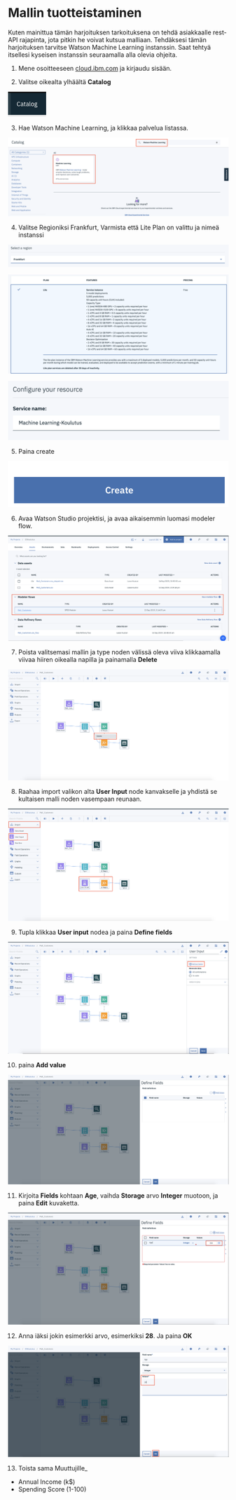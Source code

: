 # Mallin tuotteistaminen

Kuten mainittua tämän harjoituksen tarkoituksena on tehdä asiakkaalle rest-API rajapinta, jota pitkin he voivat kutsua malliaan. Tehdäksesi tämän harjoituksen tarvitse Watson Machine Learning instanssin. Saat tehtyä itsellesi kyseisen instanssin seuraamalla alla olevia ohjeita.

1. Mene osoitteeseen <a href="https://cloud.ibm.com" target="_blank">cloud.ibm.com</a> ja kirjaudu sisään.

2. Valitse oikealta ylhäältä **Catalog**

![](images/catalog.png)

3. Hae Watson Machine Learning, ja klikkaa palvelua listassa.

![](images/catalogwml.png)

4. Valitse Regioniksi Frankfurt, Varmista että Lite Plan on valittu ja nimeä instanssi

![](images/region.png)

![](images/plan.png)

![](images/name.png)

5. Paina create

![](images/create.png)

6. Avaa Watson Studio projektisi, ja avaa aikaisemmin luomasi modeler flow.

![](images/openflow.png)

7. Poista valitsemasi mallin ja type noden välissä oleva viiva klikkaamalla viivaa hiiren oikealla napilla ja painamalla **Delete**

![](images/delete.png)

8. Raahaa import valikon alta **User Input** node kanvakselle ja yhdistä se kultaisen malli noden vasempaan reunaan.

![](images/userinput.png)

9. Tupla klikkaa **User input** nodea ja paina **Define fields**

![](images/definefields.png)

10. paina **Add value**

![](images/addvalue.png)

11. Kirjoita **Fields** kohtaan **Age**, vaihda **Storage** arvo **Integer** muotoon, ja paina **Edit** kuvaketta.

![](images/valueedit.png)

12. Anna iäksi jokin esimerkki arvo, esimerkiksi **28**. Ja paina **OK**

![](images/assignvalue.png)

13. Toista sama Muuttujille_

* Annual Income (k$)
* Spending Score (1-100)

